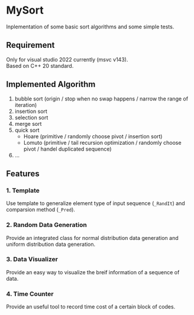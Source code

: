# MySort
Inplementation of some basic sort algorithms and some simple tests.

## Requirement
Only for visual studio 2022 currently (msvc v143).  
Based on C++ 20 standard.

## Implemented Algorithm
1. bubble sort (origin / stop when no swap happens / narrow the range of iteration)
2. insertion sort
3. selection sort
4. merge sort
5. quick sort
   - Hoare (primitive / randomly choose pivot / insertion sort)
   - Lomuto (primitive / tail recursion optimization / randomly choose pivot / handel duplicated sequence)
6. ...

## Features
### 1. Template
Use template to generalize element type of input sequence (`_RandIt`) and comparsion method (`_Pred`).

### 2. Random Data Generation
Provide an integrated class for normal distribution data generation and uniform distribution data generation.

### 3. Data Visualizer
Provide an easy way to visualize the breif information of a sequence of data.

### 4. Time Counter
Provide an useful tool to record time cost of a certain block of codes.
